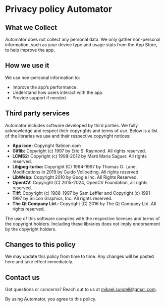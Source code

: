 # Privacy policy Automator

## What we Collect

Automator does not collect any personal data. We only gather non-personal information, such as your device type and usage stats from the App Store, to help improve the app.

## How we use it

We use non-personal information to:
- Improve the app’s performance.
- Understand how users interact with the app.
- Provide support if needed.


## Third party services

Automator includes software developed by third parties. We fully acknowledge and respect their copyrights and terms of use. Below is a list of the libraries we use and their respective copyright notices:

- **App icon:** Copyright flaticon.com
- **Giflib:** Copyright (c) 1997 by Eric S. Raymond. All rights reserved.
- **LCMS2:** Copyright (c) 1998-2012 by Marti Maria Saguer. All rights reserved.
- **Libjpeg-turbo:** Copyright (C) 1994-1997 by Thomas G. Lane. Modifications in 2019 by Guido Vollbeding. All rights reserved.
- **LibWebp:** Copyright 2010 by Google Inc. All Rights Reserved.
- **OpenCV:** Copyright (C) 2015-2024, OpenCV Foundation, all rights reserved.
- **Tiff:** Copyright (c) 1988-1997 by Sam Leffler and Copyright (c) 1991-1997 by Silicon Graphics, Inc. All rights reserved.
- **The Qt Company Ltd.:** Copyright (C) 2016 by The Qt Company Ltd. All rights reserved.

The use of this software complies with the respective licenses and terms of the copyright holders. Including these libraries does not imply endorsement by the copyright holders.

## Changes to this policy

We may update this policy from time to time. Any changes will be posted here and take effect immediately.

## Contact us

Got questions or concerns? Reach out to us at mikael.sundell@gmail.com.

By using Automator, you agree to this policy.
